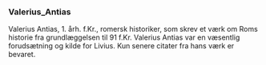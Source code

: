 ### Valerius_Antias


Valerius Antias, 1. årh. f.Kr., romersk historiker, som skrev et værk om Roms historie fra grundlæggelsen til 91 f.Kr. Valerius Antias var en væsentlig forudsætning og kilde for Livius. Kun senere citater fra hans værk er bevaret.